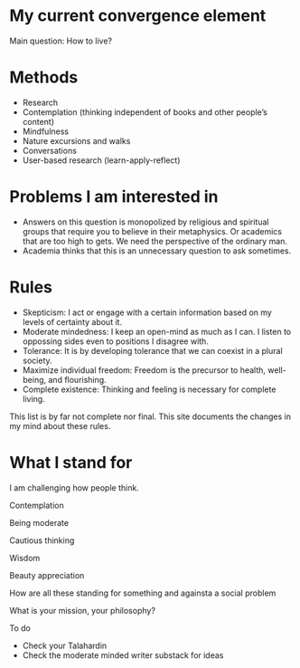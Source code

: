 # My current convergence element

Main question: How to live?

# Methods

- Research
- Contemplation (thinking independent of books and other people’s content)
- Mindfulness
- Nature excursions and walks
- Conversations
- User-based research (learn-apply-reflect)

# Problems I am interested in

- Answers on this question is monopolized by religious and spiritual groups that require you to believe in their metaphysics. Or academics that are too high to gets. We need the perspective of the ordinary man.
- Academia thinks that this is an unnecessary question to ask sometimes.

# Rules

- Skepticism: I act or engage with a certain information based on my levels of certainty about it.
- Moderate mindedness: I keep an open-mind as much as I can. I listen to oppossing sides even to positions I disagree with.
- Tolerance: It is by developing tolerance that we can coexist in a plural society.
- Maximize individual freedom: Freedom is the precursor to health, well-being, and flourishing.
- Complete existence: Thinking and feeling is necessary for complete living.

This list is by far not complete nor final. This site documents the changes in my mind about these rules.

# What I stand for

I am challenging how people think.

Contemplation

Being moderate

Cautious thinking

Wisdom

Beauty appreciation

How are all these standing for something and againsta a social problem

What is your mission, your philosophy?

To do

- Check your Talahardin
- Check the moderate minded writer substack for ideas

